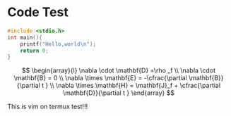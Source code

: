 # Code Test

```c
#include <stdio.h>
int main(){
    printf("Hello,world\n");
    return 0;
}
```

$$
\begin{array}{l}  
  \nabla \cdot \mathbf{D} =\rho _f \\  
  \nabla \cdot \mathbf{B} = 0 \\  
  \nabla \times  \mathbf{E} = -\cfrac{\partial \mathbf{B}}{\partial t }  \\  
  \nabla \times  \mathbf{H} = \mathbf{J}_f +  \cfrac{\partial \mathbf{D}}{\partial t }   
\end{array}
$$

This is vim on termux test!!!
